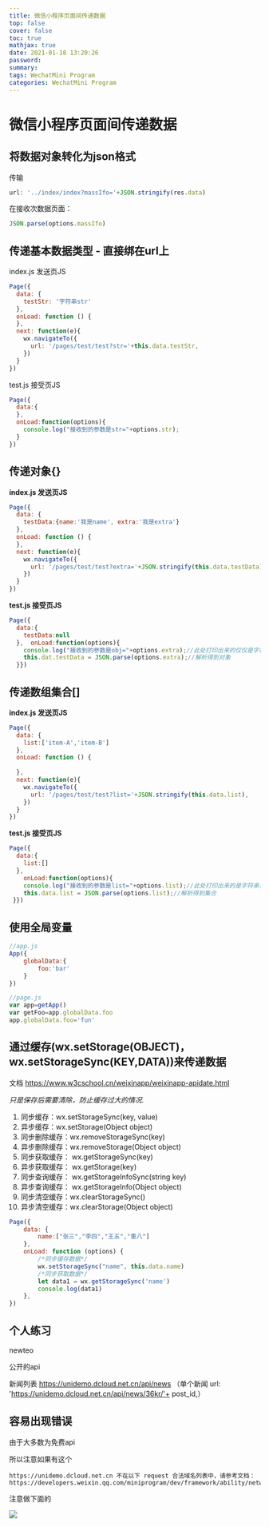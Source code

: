 ```yaml
---
title: 微信小程序页面间传递数据
top: false
cover: false
toc: true
mathjax: true
date: 2021-01-18 13:20:26
password:
summary:
tags: WechatMini Program
categories: WechatMini Program
---
```


# 微信小程序页面间传递数据

## 将数据对象转化为json格式

传输

```js
url: '../index/index?massIfo='+JSON.stringify(res.data)
```
在接收次数据页面：
```js
JSON.parse(options.massIfo)
```

## **传递基本数据类型** - 直接绑在url上

 index.js 发送页JS

```javascript
Page({
  data: {
    testStr: '字符串str'
  },
  onLoad: function () {
  },
  next: function(e){
    wx.navigateTo({
      url: '/pages/test/test?str='+this.data.testStr,
    })
  }
})
```

 test.js 接受页JS

```javascript
Page({
  data:{
  },
  onLoad:function(options){
    console.log("接收到的参数是str="+options.str);
  }
})
```

## **传递对象{}**

 **index.js 发送页JS**

```javascript
Page({ 
  data: {
    testData:{name:'我是name', extra:'我是extra'} 
  },
  onLoad: function () {
  },
  next: function(e){
    wx.navigateTo({
      url: '/pages/test/test?extra='+JSON.stringify(this.data.testData)
    })
  }
})
```

**test.js 接受页JS**

```javascript
Page({
  data:{
	testData:null
  },  onLoad:function(options){    
	console.log("接收到的参数是obj="+options.extra);//此处打印出来的仅仅是字符串 需要解析，解析如下
	this.dat.testData = JSON.parse(options.extra);//解析得到对象
  }})
```

## **传递数组集合[]**

 **index.js 发送页JS**
```javascript
Page({
  data: {
    list:['item-A','item-B']
  },
  onLoad: function () {
  
  },
  next: function(e){
    wx.navigateTo({
      url: '/pages/test/test?list='+JSON.stringify(this.data.list),
    })
  }
})
```
 **test.js 接受页JS**
```javascript
Page({ 
  data:{
	list:[] 
  },   
	onLoad:function(options){     
	console.log("接收到的参数是list="+options.list);//此处打印出来的是字符串，解析如下    	 
 	this.data.list = JSON.parse(options.list);//解析得到集合 
 }})
```



## 使用全局变量

```js
//app.js
App({
    globalData:{
        foo:'bar'
    }
})
```

```js
//page.js
var app=getApp()
var getFoo=app.globalData.foo
app.globalData.foo='fun'
```

## 通过缓存(wx.setStorage(OBJECT)，wx.setStorageSync(KEY,DATA))来传递数据

文档 https://www.w3cschool.cn/weixinapp/weixinapp-apidate.html

*只是保存后需要清除，防止缓存过大的情况.*

1. 同步缓存：wx.setStorageSync(key, value)
2. 异步缓存：wx.setStorage(Object object)
3. 同步删除缓存：wx.removeStorageSync(key)
4. 异步删除缓存：wx.removeStorage(Object object)
5. 同步获取缓存： wx.getStorageSync(key)
6. 异步获取缓存： wx.getStorage(key)
7. 同步查询缓存： wx.getStorageInfoSync(string key)
8. 异步查询缓存： wx.getStorageInfo(Object object)
9. 同步清空缓存：wx.clearStorageSync()
10. 异步清空缓存：wx.clearStorage(Object object)

```js
Page({  
    data: {    
    	name:["张三","李四","王五","重八"]  
    },  
    onLoad: function (options) {    
    	/*同步缓存数据*/    
    	wx.setStorageSync("name", this.data.name)    
    	/*同步获取数据*/ 
    	let data1 = wx.getStorageSync('name')    
    	console.log(data1)  
    }, 
})
```



## 个人练习

newteo

公开的api

新闻列表 https://unidemo.dcloud.net.cn/api/news
（单个新闻 url: 'https://unidemo.dcloud.net.cn/api/news/36kr/'+ post_id,）

## 容易出现错误

由于大多数为免费api

所以注意如果有这个

```
https://unidemo.dcloud.net.cn 不在以下 request 合法域名列表中，请参考文档：https://developers.weixin.qq.com/miniprogram/dev/framework/ability/network.html
```

注意做下面的

![](transfer-data-wechatmini/image-20210118180629244.png)